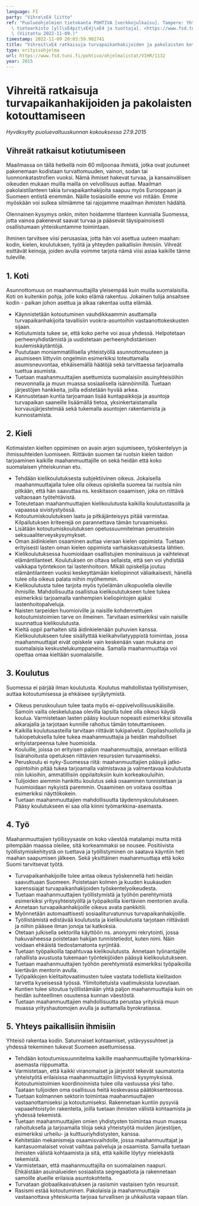 ```yaml
---
language: FI
party: "Vihre\xE4 liitto"
ref: "Puolueohjelmien tietokanta POHTIVA [verkkojulkaisu]. Tampere: Yhteiskuntatieteellinen\
  \ tietoarkisto [yll\xE4pit\xE4j\xE4 ja tuottaja]. <https://www.fsd.tuni.fi/pohtiva>.\
  \ (Viitattu 2022-11-09.)"
timestamp: 2022-11-09 20:03:59.902741
title: "Vihreit\xE4 ratkaisuja turvapaikanhakijoiden ja pakolaisten kotouttamiseen"
type: erityisohjelma
url: https://www.fsd.tuni.fi/pohtiva/ohjelmalistat/VIHR/1132
year: 2015
---
```



# Vihreitä ratkaisuja turvapaikanhakijoiden ja pakolaisten kotouttamiseen


*Hyväksytty puoluevaltuuskunnan kokouksessa 27.9.2015*


## Vihreät ratkaisut kotiutumiseen


Maailmassa on tällä hetkellä noin 60 miljoonaa ihmistä, jotka ovat joutuneet
pakenemaan kodistaan turvattomuuden, vainon, sodan tai luonnonkatastrofien
vuoksi. Nämä ihmiset hakevat turvaa, ja kansainvälisen oikeuden mukaan muilla
mailla on velvollisuus auttaa. Maailman pakolaistilanteen takia
turvapaikanhakijoita saapuu myös Eurooppaan ja Suomeen entistä enemmän. Näille
tosiasioille emme voi mitään. Emme myöskään voi sulkea silmiämme tai rajojamme
maailman ihmisten hädältä.


Olennainen kysymys onkin, miten hoidamme tilanteen kunnialla Suomessa, jotta
vainoa pakenevat saavat turvaa ja pääsevät täysipainoisesti osallistumaan
yhteiskuntamme toimintaan.


Ihminen tarvitsee viisi perusasiaa, jotta hän voi asettua uuteen maahan: kodin,
kielen, koulutuksen, työtä ja yhteyden paikallisiin ihmisiin. Vihreät esittävät
keinoja, joiden avulla voimme tarjota nämä viisi asiaa kaikille tänne tuleville.


##  1. Koti


Asunnottomuus on maahanmuuttajilla yleisempää kuin muilla suomalaisilla. Koti on
kuitenkin pohja, jolle koko elämä rakentuu. Jokainen tulija ansaitsee kodin -
paikan johon asettua ja alkaa rakentaa uutta elämää.


* Käynnistetään kotoutuminen vauhdikkaammin asuttamalla turvapaikanhakijoita tavallisiin vuokra-asuntoihin vastaanottokeskusten sijaan.
* Kotiutumista tukee se, että koko perhe voi asua yhdessä. Helpotetaan perheenyhdistämistä ja uudistetaan perheenyhdistämisen kuulemiskäytäntöjä.
* Puututaan moniammatillisella yhteistyöllä asunnottomuuteen ja asumiseen liittyviin ongelmiin esimerkiksi toteuttamalla asumisneuvontaa, ehkäisemällä häätöjä sekä tarvittaessa tarjoamalla tuettua asumista.
* Tuetaan maahanmuuttajien asettumista suomalaisiin asuinyhteisöihin neuvonnalla ja muun muassa sosiaalisella isännöinnillä. Tuetaan järjestöjen hankkeita, joilla edistetään hyvää arkea.
* Kannustetaan kuntia tarjoamaan lisää kuntapaikkoja ja asuntoja turvapaikan saaneille lisäämällä tietoa, yksinkertaistamalla korvausjärjestelmää sekä tukemalla asuntojen rakentamista ja kunnostamista.


## 2. Kieli


Kotimaisten kielten oppiminen on avain arjen sujumiseen, työskentelyyn ja
ihmissuhteiden luomiseen. Riittävän suomen tai ruotsin kielen taidon tarjoaminen
kaikille maahanmuuttajille on sekä heidän että koko suomalaisen yhteiskunnan
etu.


* Tehdään kielikoulutuksesta subjektiivinen oikeus. Jokaisella maahanmuuttajalla tulee olla oikeus opiskella suomea tai ruotsia niin pitkään, että hän saavuttaa ns. keskitason osaamisen, joka on riittävä valtaosaan työtehtävistä.
* Toteutetaan maahanmuuttajien kielikoulutusta kaikilla koulutustasoilla ja vapaassa sivistystyössä.
* Kotoutumiskoulutuksen laatu ja pitkäjänteisyys pitää varmistaa. Kilpailutuksen kriteerejä on parannettava tämän turvaamiseksi.
* Lisätään kotoutumiskoulutuksen opetussuunnitelman perusteisiin seksuaaliterveyskysymykset.
* Oman äidinkielen osaaminen auttaa vieraan kielen oppimista. Tuetaan erityisesti lasten oman kielen oppimista varhaiskasvatuksesta lähtien.
* Kielikoulutuksessa huomioidaan osallistujien moninaisuus ja vaihtelevat elämäntilanteet. Koulutuksen on oltava sellaista, että sen voi yhdistää vaikkapa työntekoon tai lastenhoitoon. Mikäli opiskelija joutuu elämäntilanteen vuoksi keskeyttämään kieliopinnot väliaikaisesti, hänellä tulee olla oikeus palata niihin myöhemmin.
* Kielikoulutusta tulee tarjota myös työelämän ulkopuolella oleville ihmisille. Mahdollisuutta osallistua kielikoulutukseen tulee tukea esimerkiksi tarjoamalla vanhempien kieliopintojen ajaksi lastenhoitopalveluja.
* Naisten tarpeiden huomioiville ja naisille kohdennettujen kotoutumistoimien tarve on ilmeinen. Tarvitaan esimerkiksi vain naisille suunnattua kielikoulutusta.
* Kieltä oppii parhaiten sitä äidinkielenään puhuvien kanssa. Kielikoulutukseen tulee sisällyttää kielikahvilatyyppistä toimintaa, jossa maahanmuuttajat eivät opiskele vain keskenään vaan mukana on suomalaisia keskustelukumppaneina. Samalla maahanmuuttaja voi opettaa omaa kieltään suomalaisille.


## 3. Koulutus


Suomessa ei pärjää ilman koulutusta. Koulutus mahdollistaa työllistymisen,
auttaa kotoutumisessa ja ehkäisee syrjäytymistä.


* Oikeus peruskouluun tulee taata myös ei-oppivelvollisuusikäisille. Samoin vailla oleskelulupaa olevilla lapsilla tulee olla oikeus käydä koulua. Varmistetaan lasten pääsy kouluun nopeasti esimerkiksi sitovalla aikarajalla ja tarjotaan kunnille rahoitus tämän toteuttamiseen.
* Kaikilla koulutusasteilla tarvitaan riittävät tukipalvelut. Oppilashuollolla ja tukiopetuksella tulee tukea maahanmuuttajia ja heidän mahdolliset erityistarpeensa tulee huomioida.
* Kouluille, joissa on erityisen paljon maahanmuuttajia, annetaan erillistä lisärahoitusta opetuksen riittävien resurssien turvaamiseksi.
* Peruskoulu ei nyky-Suomessa riitä: maahanmuuttajien pääsyä jatko-opintoihin pitää tukea tarjoamalla valmistavaa ja valmentavaa koulutusta niin lukioihin, ammatillisiin oppilaitoksiin kuin korkeakouluihin.
* Tulijoiden aiemmin hankittu koulutus sekä osaaminen tunnistetaan ja huomioidaan nykyistä paremmin. Osaaminen on voitava osoittaa esimerkiksi näyttökokein.
* Tuetaan maahanmuuttajien mahdollisuutta täydennyskoulutukseen. Pääsy koulutukseen ei saa olla kiinni työmarkkina-asemasta.


## 4. Työ


Maahanmuuttajien työllisyysaste on koko väestöä matalampi mutta mitä pitempään
maassa oleilee, sitä korkeammaksi se nousee. Positiivista työllistymiskehitystä
on tuettava ja työllistyminen on saatava käyntiin heti maahan saapumisen
jälkeen. Sekä yksittäinen maahanmuuttaja että koko Suomi tarvitsevat työtä.


* Turvapaikanhakijoille tulee antaa oikeus työskennellä heti heidän saavuttuaan Suomeen. Poistetaan kolmen ja kuuden kuukauden karenssiajat turvapaikanhakijoiden työskentelyoikeudesta.
* Tuetaan maahanmuuttajien työllistymistä ja työhön perehtymistä esimerkiksi yritysyhteistyöllä ja työpaikoilla kiertävien mentorien avulla.
* Annetaan turvapaikanhakijoille oikeus avata pankkitili.
* Myönnetään automaattisesti sosiaaliturvatunnus turvapaikanhakijoille.
* Työllistämistä edistävää koulutusta ja kielikoulutusta tarjotaan riittävästi ja niihin pääsee ilman jonoja tai katkoksia.
* Otetaan julkisella sektorilla käyttöön ns. anonyymi rekrytointi, jossa hakuvaiheessa poistetaan hakijan tunnistetiedot, kuten nimi. Näin voidaan ehkäistä tiedostamatonta syrjintää.
* Tuetaan työpaikoilla tapahtuvaa kielikoulutusta. Annetaan työnantajille rahallista avustusta tukemaan työntekijöiden pääsyä kielikoulutukseen.
* Tuetaan maahanmuuttajien työhön perehtymistä esimerkiksi työpaikoilla kiertävän mentorin avulla.
* Työpaikkojen kielitaitovaatimusten tulee vastata todellista kielitaidon tarvetta kyseisessä työssä. Ylimitoitetuista vaatimuksista luovutaan.
* Kuntien tulee sitoutua työllistämään yhtä paljon maahanmuuttajia kuin on heidän suhteellinen osuutensa kunnan väestöstä.
* Tuetaan maahanmuuttajien mahdollisuutta perustaa yrityksiä muun muassa yrityshautomojen avulla ja auttamalla byrokratiassa.


## 5. Yhteys paikallisiin ihmisiin


Yhteisö rakentaa kodin. Satunnaiset kohtaamiset, ystävyyssuhteet ja yhdessä
tekeminen tukevat Suomeen asettumisessa.


* Tehdään kotoutumissuunnitelma kaikille maahanmuuttajille työmarkkina-asemasta riippumatta.
* Varmistetaan, että kaikki viranomaiset ja järjestöt tekevät saumatonta yhteistyötä erilaisissa maahanmuuttajiin liittyvissä kysymyksissä. Kotoutumistoimien koordinoinnista tulee olla vastuussa yksi taho. Taataan tulijoiden oma osallisuus heitä koskevassa päätöksenteossa.
* Tuetaan kolmannen sektorin toimintaa maahanmuuttajien vastaanottamiseksi ja kotoutumiseksi. Rakennetaan kuntiin pysyviä vapaaehtoistyön rakenteita, joilla tuetaan ihmisten välistä kohtaamista ja yhdessä tekemistä.
* Tuetaan maahanmuuttajien omien yhdistysten toimintaa muun muassa rahoituksella ja tarjoamalla tiloja sekä yhteistyötä muiden järjestöjen, esimerkiksi urheilu- ja kulttuuriyhdistysten, kanssa.
* Kehitetään mekanismeja osaamisvaihdolle, jossa maahanmuuttajat ja kantasuomalaiset voivat vaihtaa palveluja ja osaamista. Samalla tuetaan ihmisten välistä kohtaamista ja sitä, että kaikille löytyy mielekästä tekemistä.
* Varmistetaan, että maahanmuuttajilla on suomalainen naapuri. Ehkäistään asuinalueiden sosiaalista segregaatiota ja rakennetaan samoille alueille erilaisia asuntokohteita.
* Turvataan globaalikasvatuksen ja rasismin vastaisen työn resurssit.
* Rasismi estää kotoutuminen. Pakolaisia ja maahanmuuttajia vastaanottava yhteiskunta tarjoaa turvallisen ja uhkailusta vapaan tilan.



